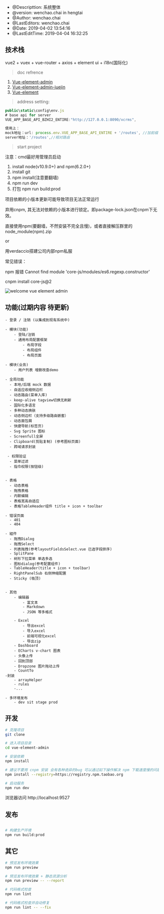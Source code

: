 * @Descripttion: 系统整体
 * @version:  wenchao.chai in hengtai
 * @Author: wenchao.chai
 * @LastEditors: wenchao.chai
 * @Date: 2019-04-02 13:54:16
 * @LastEditTime: 2019-04-04 16:32:25

 
## 技术栈  

vue2 + vuex + vue-router + axios + element ui  + i18n(国际化) 

> doc refrence

1. [Vue-element-admin](https://panjiachen.github.io/vue-element-admin-site/zh/guide/)
2. [Vue-element-admin-juejin](https://juejin.im/post/59097cd7a22b9d0065fb61d2)
3. [Vue-element](http://element-cn.eleme.io/#/zh-CN/component/installation)


> address setting:

```js
public\static\config\env.js 
# base api for server  
VUE_APP_BASE_API_BZHI2_ENTIRE:"http://127.0.0.1:8090/xcrms",

使用上：  
mock地址：url: process.env.VUE_APP_BASE_API_ENTIRE + '/routes', //加前缀  
server地址：'/routes',//相对路由  
```

> start project   

注意：cmd最好用管理员启动

1. install node(v10.9.0+) and npm(6.2.0+)
2. install git 
4. npm install(注意要翻墙)
5. npm run dev
6. 打包 npm run build:prod

项目依赖的小版本更新可能导致项目无法正常运行

弃用cnpm, 其无法对依赖的小版本进行锁定。即package-lock.json在cnpm下无效。

直接使用npm(要翻墙，不然安装不完全且慢)，或者直接解压群里的node_module(npm).zip

or

用verdaccio搭建公司内部npm私服

常见错误：

npm 报错 Cannot find module 'core-js/modules/es6.regexp.constructor'

cnpm install core-js@2


![welcome vue element admin](https://camo.githubusercontent.com/8708a8dcb49d365b1786a5093d8f3fd37aeb18a2/68747470733a2f2f7770696d672e77616c6c7374636e2e636f6d2f61353839346331622d663661662d343536652d383264662d3131353164613038333962662e706e67)


## 功能(过期内容 待更新)

```
- 登录 / 注销 (以集成到现有系统中)

- 模块(功能) 
    - 登陆/注销 
    - 通用布局配置框架
        - 布局字段
        - 布局组件
        - 布局页面

- 模块(业务)
    - 用户列表 增删改查demo

- 全局功能 
  - 本地/后端 mock 数据
  - 自适应收缩侧边栏
  - 动态路由(菜单入库)
  - keep-alive tagview切换无刷新
  - 国际化多语言
  - 多种动态换肤
  - 动态侧边栏（支持多级路由嵌套）
  - 动态面包屑
  - 快捷导航(标签页)
  - Svg Sprite 图标
  - Screenfull全屏
  - Clipboard(剪贴复制) (参考图标页面)
  - 跨域请求封装
 
 - 权限验证
  - 菜单过滤
  - 指令权限(按钮级)


- 表格
  - 动态表格
  - 拖拽表格
  - 内联编辑
  - 表格宽高自适应
  - 表格TableHeader组件 title + icon + toolbar

- 错误页面
  - 401
  - 404

- 組件
  - 拖拽Dialog
  - 拖拽Select 
  - 列表拖拽(参考layoutFieldsSelect.vue 已选字段排序)
  - SplitPane 
  - 树形下拉菜单 单选多选
  - 图标dialog(参考配置组件)
  - TableHeader(title + icon + toolbar)
  - RightPanelSub 右侧伸缩配置   
  - Sticky (吸顶)

 
- 其他
    - 编辑器
        - 富文本
        - Markdown
        - JSON 等多格式

    - Excel
        - 导出excel
        - 导入excel
        - 前端可视化excel
        - 导出zip
    - Dashboard 
    - ECharts v-chart 图表 
    - 头像上传
    - 回到顶部
    - Dropzone 图片拖动上传
    - CountTo
-封装
    - arrayHelper
    - rules
    -...
    
- 多环境发布
    - dev sit stage prod
```

## 开发

```bash
# 克隆项目
git clone 

# 进入项目目录
cd vue-element-admin

# 安装依赖
npm install

# 建议不要用 cnpm 安装 会有各种诡异的bug 可以通过如下操作解决 npm 下载速度慢的问题
npm install --registry=https://registry.npm.taobao.org

# 启动服务
npm run dev
```

浏览器访问 http://localhost:9527

## 发布

```bash

# 构建生产环境
npm run build:prod
```

## 其它

```bash
# 预览发布环境效果
npm run preview

# 预览发布环境效果 + 静态资源分析
npm run preview -- --report

# 代码格式检查
npm run lint

# 代码格式检查并自动修复
npm run lint -- --fix
```

